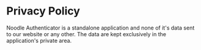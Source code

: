 Privacy Policy
==============

Noodle Authenticator is a standalone application and none of it's data
sent to our website or any other. The data are kept exclusively in the  
application's private area.
